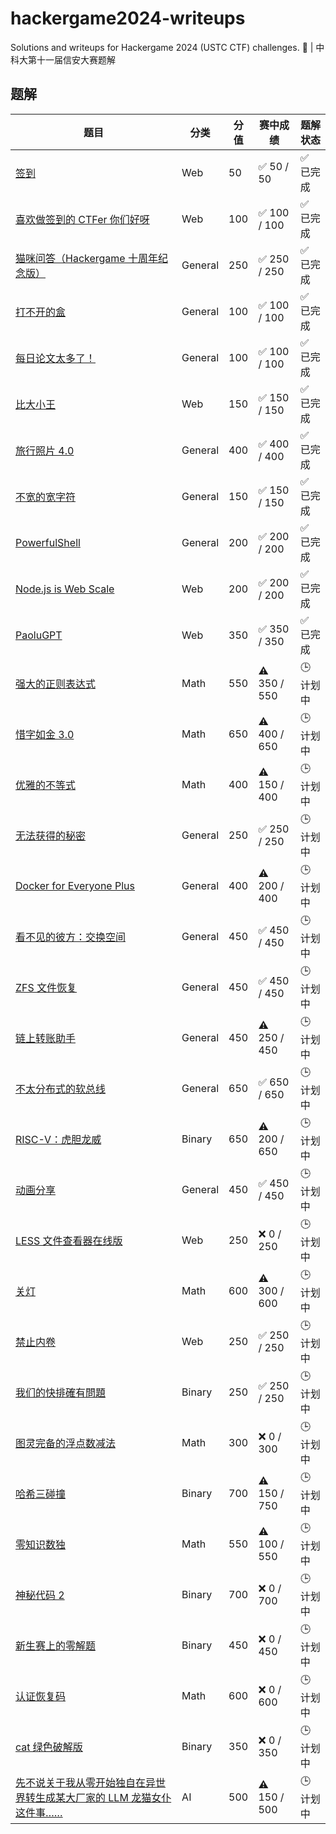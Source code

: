 # hackergame2024-writeups

Solutions and writeups for Hackergame 2024 (USTC CTF) challenges. 🚩 | 中科大第十一届信安大赛题解

## 题解

| 题目                                                                                                                                                                                                                                                                                                                                                                                                       | 分类    | 分值 | 赛中成绩     | 题解状态  |
| ---------------------------------------------------------------------------------------------------------------------------------------------------------------------------------------------------------------------------------------------------------------------------------------------------------------------------------------------------------------------------------------------------------- | ------- | ---- | ------------ | --------- |
| [签到](./web/%E7%AD%BE%E5%88%B0/README.md)                                                                                                                                                                                                                                                                                                                                                                 | Web     | 50   | ✅ 50 / 50   | ✅ 已完成 |
| [喜欢做签到的 CTFer 你们好呀](./web/%E5%96%9C%E6%AC%A2%E5%81%9A%E7%AD%BE%E5%88%B0%E7%9A%84%20CTFer%20%E4%BD%A0%E4%BB%AC%E5%A5%BD%E5%91%80/README.md)                                                                                                                                                                                                                                                       | Web     | 100  | ✅ 100 / 100 | ✅ 已完成 |
| [猫咪问答（Hackergame 十周年纪念版）](./general/%E7%8C%AB%E5%92%AA%E9%97%AE%E7%AD%94%EF%BC%88Hackergame%20%E5%8D%81%E5%91%A8%E5%B9%B4%E7%BA%AA%E5%BF%B5%E7%89%88%EF%BC%89/README.md)                                                                                                                                                                                                                       | General | 250  | ✅ 250 / 250 | ✅ 已完成 |
| [打不开的盒](./general/%E6%89%93%E4%B8%8D%E5%BC%80%E7%9A%84%E7%9B%92/README.md)                                                                                                                                                                                                                                                                                                                            | General | 100  | ✅ 100 / 100 | ✅ 已完成 |
| [每日论文太多了！](./general/%E6%AF%8F%E6%97%A5%E8%AE%BA%E6%96%87%E5%A4%AA%E5%A4%9A%E4%BA%86%EF%BC%81/README.md)                                                                                                                                                                                                                                                                                           | General | 100  | ✅ 100 / 100 | ✅ 已完成 |
| [比大小王](./web/%E6%AF%94%E5%A4%A7%E5%B0%8F%E7%8E%8B/README.md)                                                                                                                                                                                                                                                                                                                                           | Web     | 150  | ✅ 150 / 150 | ✅ 已完成 |
| [旅行照片 4.0](./general/%E6%97%85%E8%A1%8C%E7%85%A7%E7%89%87%204.0/README.md)                                                                                                                                                                                                                                                                                                                             | General | 400  | ✅ 400 / 400 | ✅ 已完成 |
| [不宽的宽字符](./general/%E4%B8%8D%E5%AE%BD%E7%9A%84%E5%AE%BD%E5%AD%97%E7%AC%A6/README.md)                                                                                                                                                                                                                                                                                                                 | General | 150  | ✅ 150 / 150 | ✅ 已完成 |
| [PowerfulShell](./general/PowerfulShell/README.md)                                                                                                                                                                                                                                                                                                                                                         | General | 200  | ✅ 200 / 200 | ✅ 已完成 |
| [Node.js is Web Scale](./web/Node.js%20is%20Web%20Scale/README.md)                                                                                                                                                                                                                                                                                                                                         | Web     | 200  | ✅ 200 / 200 | ✅ 已完成 |
| [PaoluGPT](./web/PaoluGPT/README.md)                                                                                                                                                                                                                                                                                                                                                                       | Web     | 350  | ✅ 350 / 350 | ✅ 已完成 |
| [强大的正则表达式](./math/%E5%BC%BA%E5%A4%A7%E7%9A%84%E6%AD%A3%E5%88%99%E8%A1%A8%E8%BE%BE%E5%BC%8F/README.md)                                                                                                                                                                                                                                                                                              | Math    | 550  | ⚠️ 350 / 550 | 🕒 计划中 |
| [惜字如金 3.0](./math/%E6%83%9C%E5%AD%97%E5%A6%82%E9%87%91%203.0/README.md)                                                                                                                                                                                                                                                                                                                                | Math    | 650  | ⚠️ 400 / 650 | 🕒 计划中 |
| [优雅的不等式](./math/%E4%BC%98%E9%9B%85%E7%9A%84%E4%B8%8D%E7%AD%89%E5%BC%8F/README.md)                                                                                                                                                                                                                                                                                                                    | Math    | 400  | ⚠️ 150 / 400 | 🕒 计划中 |
| [无法获得的秘密](./general/%E6%97%A0%E6%B3%95%E8%8E%B7%E5%BE%97%E7%9A%84%E7%A7%98%E5%AF%86/README.md)                                                                                                                                                                                                                                                                                                      | General | 250  | ✅ 250 / 250 | 🕒 计划中 |
| [Docker for Everyone Plus](./general/Docker%20for%20Everyone%20Plus/README.md)                                                                                                                                                                                                                                                                                                                             | General | 400  | ⚠️ 200 / 400 | 🕒 计划中 |
| [看不见的彼方：交换空间](./general/%E7%9C%8B%E4%B8%8D%E8%A7%81%E7%9A%84%E5%BD%BC%E6%96%B9%EF%BC%9A%E4%BA%A4%E6%8D%A2%E7%A9%BA%E9%97%B4/README.md)                                                                                                                                                                                                                                                          | General | 450  | ✅ 450 / 450 | 🕒 计划中 |
| [ZFS 文件恢复](./general/ZFS%20%E6%96%87%E4%BB%B6%E6%81%A2%E5%A4%8D/README.md)                                                                                                                                                                                                                                                                                                                             | General | 450  | ✅ 450 / 450 | 🕒 计划中 |
| [链上转账助手](./general/%E9%93%BE%E4%B8%8A%E8%BD%AC%E8%B4%A6%E5%8A%A9%E6%89%8B/README.md)                                                                                                                                                                                                                                                                                                                 | General | 450  | ⚠️ 250 / 450 | 🕒 计划中 |
| [不太分布式的软总线](./general/%E4%B8%8D%E5%A4%AA%E5%88%86%E5%B8%83%E5%BC%8F%E7%9A%84%E8%BD%AF%E6%80%BB%E7%BA%BF/README.md)                                                                                                                                                                                                                                                                                | General | 650  | ✅ 650 / 650 | 🕒 计划中 |
| [RISC-V：虎胆龙威](./binary/RISC-V%EF%BC%9A%E8%99%8E%E8%83%86%E9%BE%99%E5%A8%81/README.md)                                                                                                                                                                                                                                                                                                                 | Binary  | 650  | ⚠️ 200 / 650 | 🕒 计划中 |
| [动画分享](./general/%E5%8A%A8%E7%94%BB%E5%88%86%E4%BA%AB/README.md)                                                                                                                                                                                                                                                                                                                                       | General | 450  | ✅ 450 / 450 | 🕒 计划中 |
| [LESS 文件查看器在线版](./web/LESS%20%E6%96%87%E4%BB%B6%E6%9F%A5%E7%9C%8B%E5%99%A8%E5%9C%A8%E7%BA%BF%E7%89%88/README.md)                                                                                                                                                                                                                                                                                   | Web     | 250  | ❌ 0 / 250   | 🕒 计划中 |
| [关灯](./math/%E5%85%B3%E7%81%AF/README.md)                                                                                                                                                                                                                                                                                                                                                                | Math    | 600  | ⚠️ 300 / 600 | 🕒 计划中 |
| [禁止内卷](./web/%E7%A6%81%E6%AD%A2%E5%86%85%E5%8D%B7/README.md)                                                                                                                                                                                                                                                                                                                                           | Web     | 250  | ✅ 250 / 250 | 🕒 计划中 |
| [我们的快排確有問題](./binary/%E6%88%91%E4%BB%AC%E7%9A%84%E5%BF%AB%E6%8E%92%E7%A2%BA%E6%9C%89%E5%95%8F%E9%A1%8C/README.md)                                                                                                                                                                                                                                                                                 | Binary  | 250  | ✅ 250 / 250 | 🕒 计划中 |
| [图灵完备的浮点数减法](./math/%E5%9B%BE%E7%81%B5%E5%AE%8C%E5%A4%87%E7%9A%84%E6%B5%AE%E7%82%B9%E6%95%B0%E5%87%8F%E6%B3%95/README.md)                                                                                                                                                                                                                                                                        | Math    | 300  | ❌ 0 / 300   | 🕒 计划中 |
| [哈希三碰撞](./binary/%E5%93%88%E5%B8%8C%E4%B8%89%E7%A2%B0%E6%92%9E/README.md)                                                                                                                                                                                                                                                                                                                             | Binary  | 700  | ⚠️ 150 / 750 | 🕒 计划中 |
| [零知识数独](./math/%E9%9B%B6%E7%9F%A5%E8%AF%86%E6%95%B0%E7%8B%AC/README.md)                                                                                                                                                                                                                                                                                                                               | Math    | 550  | ⚠️ 100 / 550 | 🕒 计划中 |
| [神秘代码 2](./binary/%E7%A5%9E%E7%A7%98%E4%BB%A3%E7%A0%81%202/README.md)                                                                                                                                                                                                                                                                                                                                  | Binary  | 700  | ❌ 0 / 700   | 🕒 计划中 |
| [新生赛上的零解题](./binary/%E6%96%B0%E7%94%9F%E8%B5%9B%E4%B8%8A%E7%9A%84%E9%9B%B6%E8%A7%A3%E9%A2%98/README.md)                                                                                                                                                                                                                                                                                            | Binary  | 450  | ❌ 0 / 450   | 🕒 计划中 |
| [认证恢复码](./math/%E8%AE%A4%E8%AF%81%E6%81%A2%E5%A4%8D%E7%A0%81/README.md)                                                                                                                                                                                                                                                                                                                               | Math    | 600  | ❌ 0 / 600   | 🕒 计划中 |
| [cat 绿色破解版](./binary/cat%20%E7%BB%BF%E8%89%B2%E7%A0%B4%E8%A7%A3%E7%89%88/README.md)                                                                                                                                                                                                                                                                                                                   | Binary  | 350  | ❌ 0 / 350   | 🕒 计划中 |
| [先不说关于我从零开始独自在异世界转生成某大厂家的 LLM 龙猫女仆这件事……](./ai/%E5%85%88%E4%B8%8D%E8%AF%B4%E5%85%B3%E4%BA%8E%E6%88%91%E4%BB%8E%E9%9B%B6%E5%BC%80%E5%A7%8B%E7%8B%AC%E8%87%AA%E5%9C%A8%E5%BC%82%E4%B8%96%E7%95%8C%E8%BD%AC%E7%94%9F%E6%88%90%E6%9F%90%E5%A4%A7%E5%8E%82%E5%AE%B6%E7%9A%84%20LLM%20%E9%BE%99%E7%8C%AB%E5%A5%B3%E4%BB%86%E8%BF%99%E4%BB%B6%E4%BA%8B%E2%80%A6%E2%80%A6/README.md) | AI      | 500  | ⚠️ 150 / 500 | 🕒 计划中 |
